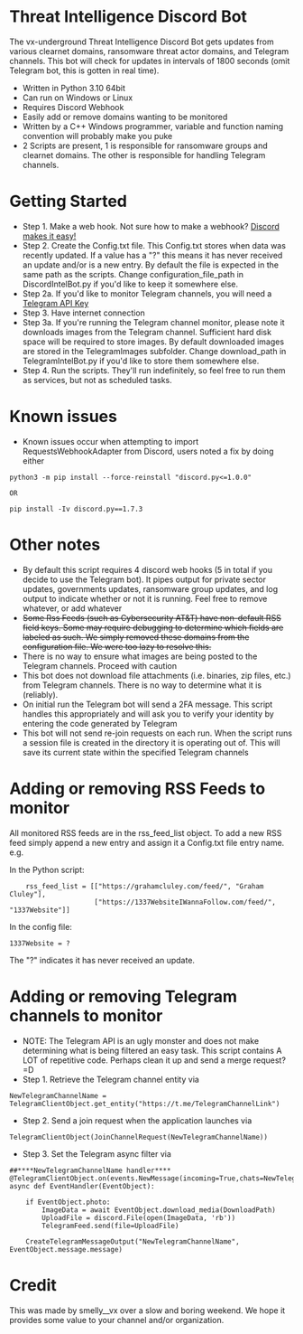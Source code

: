# Threat Intelligence Discord Bot
The vx-underground Threat Intelligence Discord Bot gets updates from various clearnet domains, ransomware threat actor domains, and Telegram channels. This bot will check for updates in intervals of 1800 seconds (omit Telegram bot, this is gotten in real time).

* Written in Python 3.10 64bit
* Can run on Windows or Linux
* Requires Discord Webhook
* Easily add or remove domains wanting to be monitored
* Written by a C++ Windows programmer, variable and function naming convention will probably make you puke
* 2 Scripts are present, 1 is responsible for ransomware groups and clearnet domains. The other is responsible for handling Telegram channels.

# Getting Started
* Step 1. Make a web hook. Not sure how to make a webhook? [Discord makes it easy!](https://support.discord.com/hc/en-us/articles/228383668-Intro-to-Webhooks)
* Step 2. Create the Config.txt file. This Config.txt stores when data was recently updated. If a value has a "?" this means it has never received an update and/or is a new entry. By default the file is expected in the same path as the scripts. Change configuration_file_path in DiscordIntelBot.py if you'd like to keep it somewhere else.
* Step 2a. If you'd like to monitor Telegram channels, you will need a [Telegram API Key](https://core.telegram.org/api/obtaining_api_id)
* Step 3. Have internet connection
* Step 3a. If you're running the Telegram channel monitor, please note it downloads images from the Telegram channel. Sufficient hard disk space will be required to store images. By default downloaded images are stored in the TelegramImages subfolder. Change download_path in TelegramIntelBot.py if you'd like to store them somewhere else.
* Step 4. Run the scripts. They'll run indefinitely, so feel free to run them as services, but not as scheduled tasks.

# Known issues
* Known issues occur when attempting to import RequestsWebhookAdapter from Discord, users noted a fix by doing either
```
python3 -m pip install --force-reinstall "discord.py<=1.0.0"

OR

pip install -Iv discord.py==1.7.3
```


# Other notes
* By default this script requires 4 discord web hooks (5 in total if you decide to use the Telegram bot). It pipes output for private sector updates, governments updates, ransomware group updates, and log output to indicate whether or not it is running. Feel free to remove whatever, or add whatever
* ~~Some Rss Feeds (such as Cybersecurity AT&T) have non-default RSS field keys. Some may require debugging to determine which fields are labeled as such. We simply removed these domains from the configuration file. We were too lazy to resolve this.~~
* There is no way to ensure what images are being posted to the Telegram channels. Proceed with caution
* This bot does not download file attachments (i.e. binaries, zip files, etc.) from Telegram channels. There is no way to determine what it is (reliably).
* On initial run the Telegram bot will send a 2FA message. This script handles this appropriately and will ask you to verify your identity by entering the code generated by Telegram
* This bot will not send re-join requests on each run. When the script runs a session file is created in the directory it is operating out of. This will save its current state within the specified Telegram channels

# Adding or removing RSS Feeds to monitor
All monitored RSS feeds are in the rss_feed_list object. To add a new RSS feed simply append a new entry and assign it a Config.txt file entry name. e.g.

In the Python script:
```
    rss_feed_list = [["https://grahamcluley.com/feed/", "Graham Cluley"],
                     ["https://1337WebsiteIWannaFollow.com/feed/", "1337Website"]]
```

In the config file:
```
1337Website = ?
```
The "?" indicates it has never received an update.

# Adding or removing Telegram channels to monitor
* NOTE: The Telegram API is an ugly monster and does not make determining what is being filtered an easy task. This script contains A LOT of repetitive code. Perhaps clean it up and send a merge request? =D
* Step 1. Retrieve the Telegram channel entity via 
```
NewTelegramChannelName = TelegramClientObject.get_entity("https://t.me/TelegramChannelLink")
```
* Step 2. Send a join request when the application launches via 
```
TelegramClientObject(JoinChannelRequest(NewTelegramChannelName))
```
* Step 3. Set the Telegram async filter via
```
##****NewTelegramChannelName handler****
@TelegramClientObject.on(events.NewMessage(incoming=True,chats=NewTelegramChannelName))
async def EventHandler(EventObject):

    if EventObject.photo:
        ImageData = await EventObject.download_media(DownloadPath)
        UploadFile = discord.File(open(ImageData, 'rb'))
        TelegramFeed.send(file=UploadFile)
        
    CreateTelegramMessageOutput("NewTelegramChannelName", EventObject.message.message)
```

# Credit
This was made by smelly__vx over a slow and boring weekend. We hope it provides some value to your channel and/or organization.
